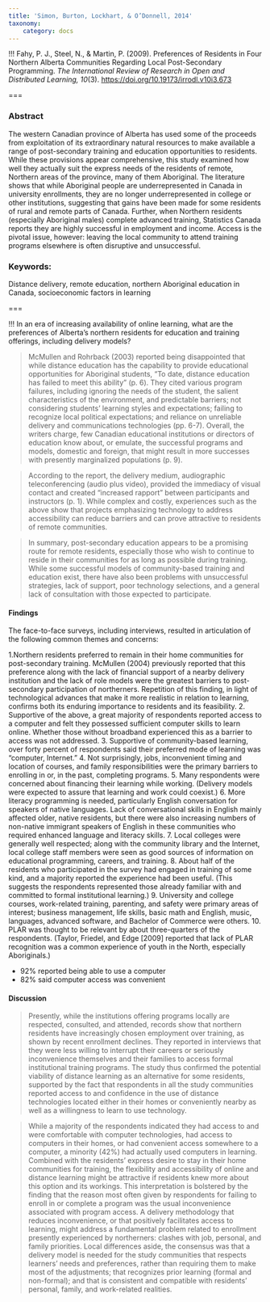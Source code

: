 ```yaml
---
title: 'Simon, Burton, Lockhart, & O’Donnell, 2014'
taxonomy:
    category: docs
---
```


!!! Fahy, P. J., Steel, N., & Martin, P. (2009). Preferences of Residents in Four Northern Alberta Communities Regarding Local Post-Secondary Programming. *The International Review of Research in Open and Distributed Learning, 10*(3). https://doi.org/10.19173/irrodl.v10i3.673



===

### Abstract

The western Canadian province of Alberta has used some of the proceeds from exploitation of its extraordinary natural resources to make available a range of post-secondary training and education opportunities to residents. While these provisions appear comprehensive, this study examined how well they actually suit the express needs of the residents of remote, Northern areas of the province, many of them Aboriginal. The literature shows that while Aboriginal people are underrepresented in Canada in university enrollments, they are no longer underrepresented in college or other institutions, suggesting that gains have been made for some residents of rural and remote parts of Canada. Further, when Northern residents (especially Aboriginal males) complete advanced training, Statistics Canada reports they are highly successful in employment and income. Access is the pivotal issue, however: leaving the local community to attend training programs elsewhere is often disruptive and unsuccessful.

### Keywords:
Distance delivery, remote education, northern Aboriginal education in Canada, socioeconomic factors in learning

===

!!! In an era of increasing availability of online learning, what are the preferences of Alberta’s northern residents for education and training offerings, including delivery models?

> McMullen and Rohrback (2003) reported being disappointed that while distance education has the capability to provide educational opportunities for Aboriginal students, “To date, distance education has failed to meet this ability” (p. 6). They cited various program failures, including ignoring the needs of the student, the salient characteristics of the environment, and predictable barriers; not considering students’ learning styles and expectations; failing to recognize local political expectations; and reliance on unreliable delivery and communications technologies (pp. 6-7). Overall, the writers charge, few Canadian educational institutions or directors of education know about, or emulate, the successful programs and models, domestic and foreign, that might result in more successes with presently marginalized populations (p. 9).

> According to the report, the delivery medium, audiographic teleconferencing (audio plus video), provided the immediacy of visual contact and created “increased rapport” between participants and instructors (p. 1). While complex and costly, experiences such as the above show that projects emphasizing technology to address accessibility can reduce barriers and can prove attractive to residents of remote communities.

> In summary, post-secondary education appears to be a promising route for remote residents, especially those who wish to continue to reside in their communities for as long as possible during training. While some successful models of community-based training and education exist, there have also been problems with unsuccessful strategies, lack of support, poor technology selections, and a general lack of consultation with those expected to participate.

#### Findings

The face-to-face surveys, including interviews, resulted in articulation of the following common themes and concerns:

1.Northern residents preferred to remain in their home communities for post-secondary training. McMullen (2004) previously reported that this preference along with the lack of financial support of a nearby delivery institution and the lack of role models were the greatest barriers to post-secondary participation of northerners. Repetition of this finding, in light of technological advances that make it more realistic in relation to learning, confirms both its enduring importance to residents and its feasibility.
2. Supportive of the above, a great majority of respondents reported access to a computer and felt they possessed sufficient computer skills to learn online. Whether those without broadband experienced this as a barrier to access was not addressed.
3. Supportive of community-based learning, over forty percent of respondents said their preferred mode of learning was “computer, Internet.”
4. Not surprisingly, jobs, inconvenient timing and location of courses, and family responsibilities were the primary barriers to enrolling in or, in the past, completing programs.
5. Many respondents were concerned about financing their learning while working. (Delivery models were expected to assure that learning and work could coexist.)
6. More literacy programming is needed, particularly English conversation for speakers of native languages. Lack of conversational skills in English mainly affected older, native residents, but there were also increasing numbers of non-native immigrant speakers of English in these communities who required enhanced language and literacy skills.
7. Local colleges were generally well respected; along with the community library and the Internet, local college staff members were seen as good sources of information on educational programming, careers, and training.
8. About half of the residents who participated in the survey had engaged in training of some kind, and a majority reported the experience had been useful. (This suggests the respondents represented those already familiar with and committed to formal institutional learning.)
9. University and college courses, work-related training, parenting, and safety were primary areas of interest; business management, life skills, basic math and English, music, languages, advanced software, and Bachelor of Commerce were others.
10. PLAR was thought to be relevant by about three-quarters of the respondents. (Taylor, Friedel, and Edge [2009] reported that lack of PLAR recognition was a common experience of youth in the North, especially Aboriginals.)

- 92% reported being able to use a computer
- 82% said computer access was convenient

#### Discussion
> Presently, while the institutions offering programs locally are respected, consulted, and attended, records show that northern residents have increasingly chosen employment over training, as shown by recent enrollment declines. They reported in interviews that they were less willing to interrupt their careers or seriously inconvenience themselves and their families to access formal institutional training programs. The study thus confirmed the potential viability of distance learning as an alternative for some residents, supported by the fact that respondents in all the study communities reported access to and confidence in the use of distance technologies located either in their homes or conveniently nearby as well as a willingness to learn to use technology.

> While a majority of the respondents indicated they had access to and were comfortable with computer technologies, had access to computers in their homes, or had convenient access somewhere to a computer, a minority (42%) had actually used computers in learning.  Combined with the residents’ express desire to stay in their home communities for training, the flexibility and accessibility of online and distance learning might be attractive if residents knew more about this option and its workings. This interpretation is bolstered by the finding that the reason most often given by respondents for failing to enroll in or complete a program was the usual inconvenience associated with program access. A delivery methodology that reduces inconvenience, or that positively facilitates access to learning, might address a fundamental problem related to enrollment presently experienced by northerners: clashes with job, personal, and family priorities.
> Local differences aside, the consensus was that a delivery model is needed for the study communities that respects learners’ needs and preferences, rather than requiring them to make most of the adjustments; that recognizes prior learning (formal and non-formal); and that is consistent and compatible with residents’ personal, family, and work-related realities.
